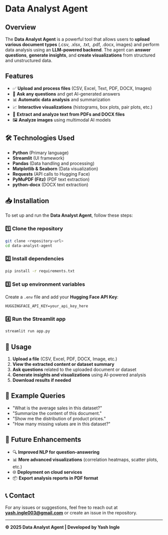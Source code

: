 # Data Analyst Agent

##  Overview
The **Data Analyst Agent** is a powerful tool that allows users to **upload various document types** (.csv, .xlsx, .txt, .pdf, .docx, images) and perform data analysis using an **LLM-powered backend**. The agent can **answer questions**, **generate insights**, and **create visualizations** from structured and unstructured data.

##  Features
- ✅ **Upload and process files** (CSV, Excel, Text, PDF, DOCX, Images)
- 🤖 **Ask any questions** and get AI-generated answers
- 📊 **Automatic data analysis** and summarization
- 📈 **Interactive visualizations** (histograms, box plots, pair plots, etc.)
- 📄 **Extract and analyze text from PDFs and DOCX files**
- 🖼️ **Analyze images** using multimodal AI models

## 🛠️ Technologies Used
- **Python** (Primary language)
- **Streamlit** (UI framework)
- **Pandas** (Data handling and processing)
- **Matplotlib & Seaborn** (Data visualization)
- **Requests** (API calls to Hugging Face)
- **PyMuPDF (Fitz)** (PDF text extraction)
- **python-docx** (DOCX text extraction)

## 📥 Installation
To set up and run the **Data Analyst Agent**, follow these steps:

### 1️⃣ Clone the repository
```bash
git clone <repository-url>
cd data-analyst-agent
```

### 2️⃣ Install dependencies
```bash
pip install -r requirements.txt
```

### 3️⃣ Set up environment variables
Create a `.env` file and add your **Hugging Face API Key**:
```
HUGGINGFACE_API_KEY=your_api_key_here
```

### 4️⃣ Run the Streamlit app
```bash
streamlit run app.py
```

## 📂 Usage
1. **Upload a file** (CSV, Excel, PDF, DOCX, Image, etc.)
2. **View the extracted content or dataset summary**
3. **Ask questions** related to the uploaded document or dataset
4. **Generate insights and visualizations** using AI-powered analysis
5. **Download results if needed**

## 📝 Example Queries
- "What is the average sales in this dataset?"
- "Summarize the content of this document."
- "Show me the distribution of product prices."
- "How many missing values are in this dataset?"

## 📌 Future Enhancements
- 🔍 **Improved NLP for question-answering**
- 📊 **More advanced visualizations** (correlation heatmaps, scatter plots, etc.)
- 🌐 **Deployment on cloud services**
- 📦 **Export analysis reports in PDF format**

## 📞 Contact
For any issues or suggestions, feel free to reach out at **yash.ingle003@gmail.com** or create an issue in the repository.

---
**© 2025 Data Analyst Agent | Developed by Yash Ingle**
